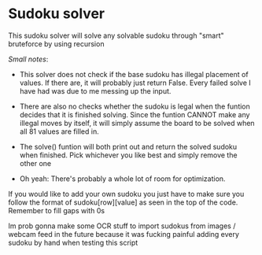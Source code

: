 # Sudoku solver #

This sudoku solver will solve any solvable sudoku
through "smart" bruteforce by using recursion

*Small notes*:

-   This solver does not check if the base sudoku has illegal
      placement of values. If there are, it will probably just
      return False. Every failed solve I have had was due
      to me messing up the input.

-   There are also no checks whether the sudoku is legal when
      the funtion decides that it is finished solving.
      Since the funtion CANNOT make any illegal moves by itself, it will
      simply assume the board to be solved when all 81 values are filled in.

-   The solve() funtion will both print out and return
      the solved sudoku when finished. Pick whichever you like best
      and simply remove the other one

-   Oh yeah: There's probably a whole lot of room for optimization.

If you would like to add your own sudoku you
just have to make sure you follow the format of
sudoku[row][value] as seen in the top of the code.
Remember to fill gaps with 0s

Im prob gonna make some OCR stuff to import sudokus from
images / webcam feed in the future because it was fucking
painful adding every sudoku by hand when testing this script
